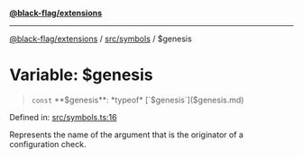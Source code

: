 [**@black-flag/extensions**](../../../README.md)

***

[@black-flag/extensions](../../../README.md) / [src/symbols](../README.md) / $genesis

# Variable: $genesis

> `const` **$genesis**: *typeof* [`$genesis`]($genesis.md)

Defined in: [src/symbols.ts:16](https://github.com/Xunnamius/black-flag-extensions/blob/f26d26e5a4eef6b4a0f448bac9017f85ea6d5319/src/symbols.ts#L16)

Represents the name of the argument that is the originator of a configuration
check.
